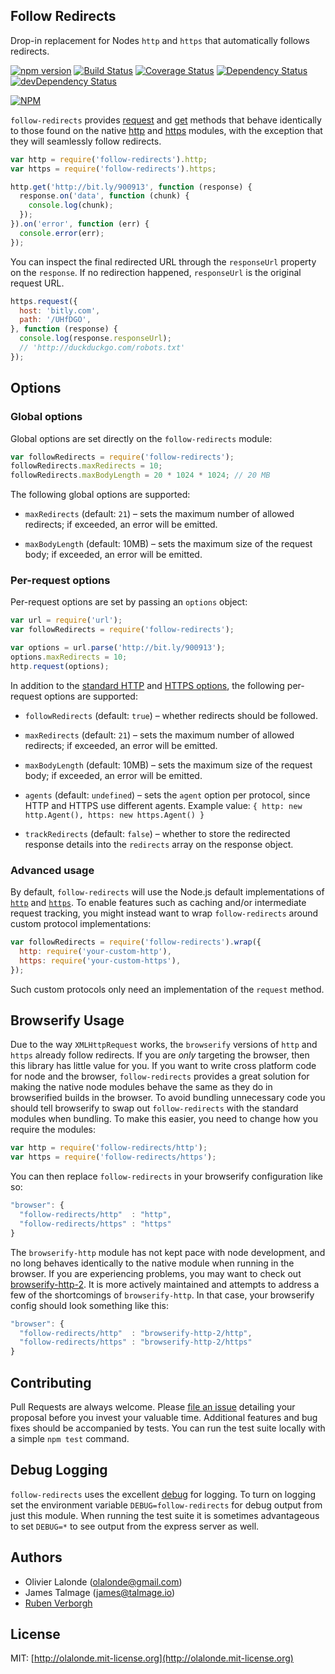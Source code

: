 ## Follow Redirects

Drop-in replacement for Nodes `http` and `https` that automatically follows redirects.

[![npm version](https://badge.fury.io/js/follow-redirects.svg)](https://www.npmjs.com/package/follow-redirects)
[![Build Status](https://travis-ci.org/olalonde/follow-redirects.svg?branch=master)](https://travis-ci.org/olalonde/follow-redirects)
[![Coverage Status](https://coveralls.io/repos/olalonde/follow-redirects/badge.svg?branch=master)](https://coveralls.io/r/olalonde/follow-redirects?branch=master)
[![Dependency Status](https://david-dm.org/olalonde/follow-redirects.svg)](https://david-dm.org/olalonde/follow-redirects)
[![devDependency Status](https://david-dm.org/olalonde/follow-redirects/dev-status.svg)](https://david-dm.org/olalonde/follow-redirects#info=devDependencies)

[![NPM](https://nodei.co/npm/follow-redirects.png?downloads=true)](https://nodei.co/npm/follow-redirects/)

`follow-redirects` provides [request](https://nodejs.org/api/http.html#http_http_request_options_callback) and [get](https://nodejs.org/api/http.html#http_http_get_options_callback)
 methods that behave identically to those found on the native [http](https://nodejs.org/api/http.html#http_http_request_options_callback) and [https](https://nodejs.org/api/https.html#https_https_request_options_callback)
 modules, with the exception that they will seamlessly follow redirects.

```javascript
var http = require('follow-redirects').http;
var https = require('follow-redirects').https;

http.get('http://bit.ly/900913', function (response) {
  response.on('data', function (chunk) {
    console.log(chunk);
  });
}).on('error', function (err) {
  console.error(err);
});
```

You can inspect the final redirected URL through the `responseUrl` property on the `response`.
If no redirection happened, `responseUrl` is the original request URL.

```javascript
https.request({
  host: 'bitly.com',
  path: '/UHfDGO',
}, function (response) {
  console.log(response.responseUrl);
  // 'http://duckduckgo.com/robots.txt'
});
```

## Options
### Global options
Global options are set directly on the `follow-redirects` module:

```javascript
var followRedirects = require('follow-redirects');
followRedirects.maxRedirects = 10;
followRedirects.maxBodyLength = 20 * 1024 * 1024; // 20 MB
```

The following global options are supported:

- `maxRedirects` (default: `21`) – sets the maximum number of allowed redirects; if exceeded, an error will be emitted.

- `maxBodyLength` (default: 10MB) – sets the maximum size of the request body; if exceeded, an error will be emitted.


### Per-request options
Per-request options are set by passing an `options` object:

```javascript
var url = require('url');
var followRedirects = require('follow-redirects');

var options = url.parse('http://bit.ly/900913');
options.maxRedirects = 10;
http.request(options);
```

In addition to the [standard HTTP](https://nodejs.org/api/http.html#http_http_request_options_callback) and [HTTPS options](https://nodejs.org/api/https.html#https_https_request_options_callback),
the following per-request options are supported:
- `followRedirects` (default: `true`) – whether redirects should be followed.

- `maxRedirects` (default: `21`) – sets the maximum number of allowed redirects; if exceeded, an error will be emitted.

- `maxBodyLength` (default: 10MB) – sets the maximum size of the request body; if exceeded, an error will be emitted.

- `agents` (default: `undefined`) – sets the `agent` option per protocol, since HTTP and HTTPS use different agents. Example value: `{ http: new http.Agent(), https: new https.Agent() }`

- `trackRedirects` (default: `false`) – whether to store the redirected response details into the `redirects` array on the response object.


### Advanced usage
By default, `follow-redirects` will use the Node.js default implementations
of [`http`](https://nodejs.org/api/http.html)
and [`https`](https://nodejs.org/api/https.html).
To enable features such as caching and/or intermediate request tracking,
you might instead want to wrap `follow-redirects` around custom protocol implementations:

```javascript
var followRedirects = require('follow-redirects').wrap({
  http: require('your-custom-http'),
  https: require('your-custom-https'),
});
```

Such custom protocols only need an implementation of the `request` method.

## Browserify Usage

Due to the way `XMLHttpRequest` works, the `browserify` versions of `http` and `https` already follow redirects.
 If you are *only* targeting the browser, then this library has little value for you. If you want to write cross
 platform code for node and the browser, `follow-redirects` provides a great solution for making the native node
 modules behave the same as they do in browserified builds in the browser. To avoid bundling unnecessary code
 you should tell browserify to swap out `follow-redirects` with the standard modules when bundling.
 To make this easier, you need to change how you require the modules:

```javascript
var http = require('follow-redirects/http');
var https = require('follow-redirects/https');
```

You can then replace `follow-redirects` in your browserify configuration like so:

```javascript
"browser": {
  "follow-redirects/http"  : "http",
  "follow-redirects/https" : "https"
}
```

The `browserify-http` module has not kept pace with node development, and no long behaves identically to the native
 module when running in the browser. If you are experiencing problems, you may want to check out
 [browserify-http-2](https://www.npmjs.com/package/http-browserify-2). It is more actively maintained and
 attempts to address a few of the shortcomings of `browserify-http`. In that case, your browserify config should
 look something like this:

```javascript
"browser": {
  "follow-redirects/http"  : "browserify-http-2/http",
  "follow-redirects/https" : "browserify-http-2/https"
}
```

## Contributing

Pull Requests are always welcome. Please [file an issue](https://github.com/olalonde/follow-redirects/issues)
 detailing your proposal before you invest your valuable time. Additional features and bug fixes should be accompanied
 by tests. You can run the test suite locally with a simple `npm test` command.

## Debug Logging

`follow-redirects` uses the excellent [debug](https://www.npmjs.com/package/debug) for logging. To turn on logging
 set the environment variable `DEBUG=follow-redirects` for debug output from just this module. When running the test
 suite it is sometimes advantageous to set `DEBUG=*` to see output from the express server as well.

## Authors

- Olivier Lalonde (olalonde@gmail.com)
- James Talmage (james@talmage.io)
- [Ruben Verborgh](https://ruben.verborgh.org/)

## License

MIT: [http://olalonde.mit-license.org](http://olalonde.mit-license.org)
